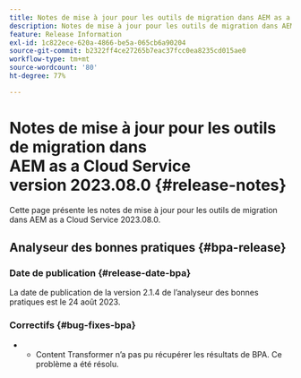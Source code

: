 ```yaml
---
title: Notes de mise à jour pour les outils de migration dans AEM as a Cloud Service version 2023.08.0
description: Notes de mise à jour pour les outils de migration dans AEM as a Cloud Service version 2023.08.0
feature: Release Information
exl-id: 1c822ece-620a-4866-be5a-065cb6a90204
source-git-commit: b2322ff4ce27265b7eac37fcc0ea8235cd015ae0
workflow-type: tm+mt
source-wordcount: '80'
ht-degree: 77%

---
```


# Notes de mise à jour pour les outils de migration dans AEM as a Cloud Service version 2023.08.0 {#release-notes}

Cette page présente les notes de mise à jour pour les outils de migration dans AEM as a Cloud Service 2023.08.0.

## Analyseur des bonnes pratiques {#bpa-release}

### Date de publication {#release-date-bpa}

La date de publication de la version 2.1.4 de l’analyseur des bonnes pratiques est le 24 août 2023.

### Correctifs {#bug-fixes-bpa}

* 
   * Content Transformer n’a pas pu récupérer les résultats de BPA. Ce problème a été résolu.
